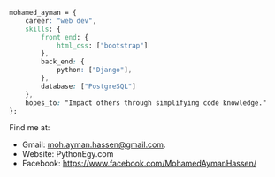 ```css
mohamed_ayman = {
    career: "web dev",
    skills: {
        front_end: {
            html_css: ["bootstrap"]
        },
        back_end: {
            python: ["Django"],
        },
        database: ["PostgreSQL"]
    },
    hopes_to: "Impact others through simplifying code knowledge."
};
```

Find me at:
* Gmail: moh.ayman.hassen@gmail.com.
* Website: PythonEgy.com
* Facebook: https://www.facebook.com/MohamedAymanHassen/
